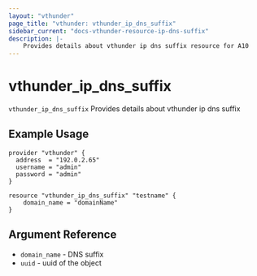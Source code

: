 ```yaml
---
layout: "vthunder"
page_title: "vthunder: vthunder_ip_dns_suffix"
sidebar_current: "docs-vthunder-resource-ip-dns-suffix"
description: |-
	Provides details about vthunder ip dns suffix resource for A10
---
```


# vthunder\_ip\_dns\_suffix

`vthunder_ip_dns_suffix` Provides details about vthunder ip dns suffix
## Example Usage


```hcl
provider "vthunder" {
  address  = "192.0.2.65"
  username = "admin"
  password = "admin"
}

resource "vthunder_ip_dns_suffix" "testname" {
	domain_name = "domainName"
}
```

## Argument Reference

* `domain_name` - DNS suffix
* `uuid` - uuid of the object

